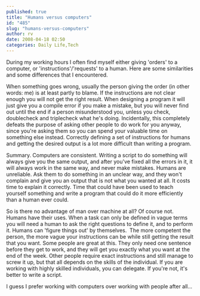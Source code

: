 ```yaml
---
published: true
title: "Humans versus computers"
id: "485"
slug: "humans-versus-computers"
author: rv
date: 2008-04-18 02:50
categories: Daily Life,Tech
---
```

During my working hours I often find myself either giving 'orders' to a computer, or 'instructions'/'requests' to a human. Here are some similarities and some differences that I encountered.

When something goes wrong, usually the person giving the order (in other words: me) is at least partly to blame. If the instructions are not clear enough you will not get the right result. When designing a program it will just give you a compile error if you make a mistake, but you will never find out until the end if a person misunderstood you, unless you check, doublecheck and triplecheck what he's doing. Incidentally, this completely defeats the purpose of asking other people to do work for you anyway, since you're asking them so you can spend your valuable time on something else instead. Correctly defining a set of instructions for humans and getting the desired output is a lot more difficult than writing a program.

Summary. Computers are consistent. Writing a script to do something will always give you the same output, and after you've fixed all the errors in it, it will always work in the same way, and never make mistakes. Humans are unreliable. Ask them to do something in an unclear way, and they won't complain and give you an output that is not what you wanted at all. It costs time to explain it correctly. Time that could have been used to teach yourself something and write a program that could do it more efficiently than a human ever could.

So is there no advantage of man over machine at all? Of course not. Humans have their uses. When a task can only be defined in vague terms you will need a human to ask the right questions to define it, and to perform it. Humans can 'figure things out' by themselves.  The more competent the person, the more vague your instructions can be while still getting the result that you want. Some people are great at this. They only need one sentence before they get to work, and they will get you exactly what you want at the end of the week. Other people require exact instructions and still manage to screw it up, but that all depends on the skills of the individual. If you are working with highly skilled individuals, you can delegate. If you're not, it's better to write a script.

I guess I prefer working with computers over working with people after all...